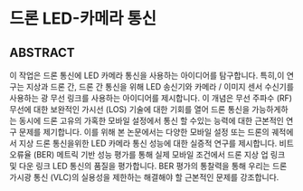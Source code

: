 # 드론 LED-카메라 통신
## ABSTRACT
이 작업은 드론 통신에 LED 카메라 통신을 사용하는 아이디어를 탐구합니다. 
특히,이 연구는 지상과 드론 간, 드론 간 통신을 위해 LED 송신기와 카메라 / 이미지 센서 수신기를 사용하는 광 무선 링크를 사용하는 아이디어를 제시합니다. 
이 개념은 무선 주파수 (RF) 무선에 대한 보완적인 가시선 (LOS) 기술에 대한 기회를 열어 드론 통신을 가능하게하는 동시에 드론 고유의 가혹한 모바일 설정에서 통신 할 수있는 능력에 대한 근본적인 연구 문제를 제기합니다. 
이를 위해 본 논문에서는 다양한 모바일 설정 또는 드론의 궤적에서 지상 드론 통신을위한 LED 카메라 통신 성능에 대한 실증적 연구를 제시합니다. 
비트 오류율 (BER) 메트릭 기반 성능 평가를 통해 실제 모바일 조건에서 드론 지상 업 링크 및 다운 링크 LED 통신의 품질을 평가합니다. 
BER 평가의 통찰력을 통해 우리는 드론 가시광 통신 (VLC)의 실용성을 제한하는 해결해야 할 근본적인 문제를 강조합니다.
